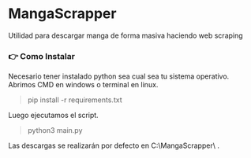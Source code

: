 # MangaScrapper
Utilidad para descargar manga de forma masiva haciendo web scraping
 ### :point_right: Como Instalar ###
Necesario tener instalado python sea cual sea tu sistema operativo.  
Abrimos CMD en windows o terminal en linux.
>pip install -r requirements.txt
> 
Luego ejecutamos el script.
>python3 main.py

Las descargas se realizarán por defecto en C:\MangaScrapper\ .
